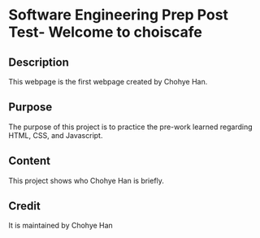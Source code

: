 # Software Engineering Prep Post Test- Welcome to choiscafe

## Description

This webpage is the first webpage created by Chohye Han.

## Purpose

The purpose of this project is to practice the pre-work learned regarding HTML, CSS, and Javascript.

## Content

This project shows who Chohye Han is briefly.

## Credit

It is maintained by Chohye Han
